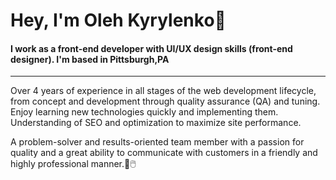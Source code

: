 <h1 style='border-bottom: none'>Hey, I'm Oleh Kyrylenko👋</h1>

#### I work as a front-end developer with UI/UX design skills (front-end designer). I'm based in Pittsburgh,PA
---

Over 4 years of experience in all stages of the web development lifecycle, from concept and development through quality assurance (QA) and tuning. Enjoy learning new technologies quickly and implementing them. Understanding of SEO and optimization to maximize site performance.

A problem-solver and results-oriented team member with a passion for quality and a great ability to communicate with customers in a friendly and highly professional manner.💽🖱️






